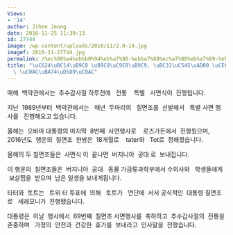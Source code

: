 ```yaml
---
Views:
- '14'
author: Jihee Jeong
date: 2016-11-25 11:39:13
id: 27744
image: /wp-content/uploads/2016/11/2.0-14.jpg
imagef: 2016-11-27744.jpg
permalink: /%ec%98%a4%eb%b0%94%eb%a7%88-%eb%a7%88%ec%a7%80%eb%a7%89-%eb%b0%b1%ec%95%85%ea%b4%80-%ec%b9%a0%eb%a9%b4%ec%a1%b0-%ec%82%ac%eb%a9%b4%ed%96%89%ec%82%ac/
title: "\uC624\uBC14\uB9C8 \uB9C8\uC9C0\uB9C9, \uBC31\uC545\uAD00 \uCE60\uBA74\uC870\
  \ \uC0AC\uBA74\uD589\uC0AC"
---
```


매해  백악관에서는  추수감사절 하루전에   전통    특별   사면식이  진행됩니다.

지난  1989년부터  백악관에서는   매년  두마리의   칠면조를  선발해서   특별 사면 행사를   진행해오고 있습니다.

올해는  오바마 대통령의 마지막  8번째  사면행사로    로즈가든에서  진행됬으며,  2016년도  행운의  칠면조  한쌍은  18개월로    tater와   Tot로  정해졌습니다.

올해의 두 칠면조들은  사면식 이  끝나면  버지니아  공대 로  보내집니다.

이 행운의  칠면조들은  버지니아  공대   동물 가금류과학부에서 수의사와   학생들에게  보살핌을  받으며  남은 일생을 보내게됩니다.

타터와  토트는   트위 터 투표에  의해   토트가   연단에  서서 공식적인  대통령 칠면조로   세레모니가  진행됐습니다.

대통령은  이날  행사에서  69번째  칠면조 사면행사를  축하하고  추수감사절의  전통을 존중하며   가정의  안전과  건강한  휴가를  보내라고  인사말을  전했습니다.